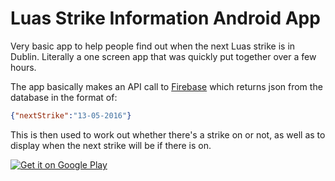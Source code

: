 # Luas Strike Information Android App

Very basic app to help people find out when the next Luas strike is in Dublin. Literally a one screen app that was quickly put together over a few hours.

The app basically makes an API call to [Firebase](https://www.firebase.com/) which returns json from the database in the format of:

```json
{"nextStrike":"13-05-2016"}
```

This is then used to work out whether there's a strike on or not, as well as to display when the next strike will be if there is on.

<a href="https://play.google.com/store/apps/details?id=com.jamiefarrelly.striketracker&hl=en">
<img alt="Get it on Google Play" src="http://steverichey.github.io/google-play-badge-svg/img/en_get.svg" />
</a>
